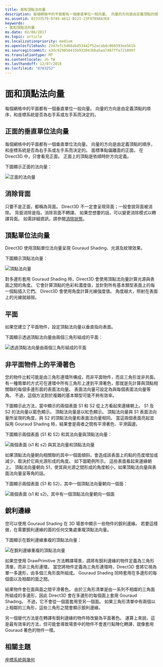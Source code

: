 ```yaml
---
title: 面和頂點法向量
description: 每個網格中的平面都有一個垂直單位一般向量。 向量的方向是由定義頂點的順序，和座標系統是否為右手系或左手系而決定的。
ms.assetid: 02333579-9749-4612-B121-23F97898A3E0
keywords:
- 面和頂點法向量
ms.date: 02/08/2017
ms.topic: article
ms.localizationpriority: medium
ms.openlocfilehash: 2347efc5d68abd53442f52ecabdc060393ee561b
ms.sourcegitcommit: a3dc929858415b933943bba5aa7487ffa721899f
ms.translationtype: MT
ms.contentlocale: zh-TW
ms.lasthandoff: 12/07/2018
ms.locfileid: "8783252"
---
```

# <a name="face-and-vertex-normal-vectors"></a>面和頂點法向量


每個網格中的平面都有一個垂直單位一般向量。 向量的方向是由定義頂點的順序，和座標系統是否為右手系或左手系而決定的。

## <a name="span-idperpendicularunitnormalvectorforafrontfacespanspan-idperpendicularunitnormalvectorforafrontfacespanspan-idperpendicularunitnormalvectorforafrontfacespanperpendicular-unit-normal-vector-for-a-front-face"></a><span id="Perpendicular_unit_normal_vector_for_a_front_face"></span><span id="perpendicular_unit_normal_vector_for_a_front_face"></span><span id="PERPENDICULAR_UNIT_NORMAL_VECTOR_FOR_A_FRONT_FACE"></span>正面的垂直單位法向量


每個網格中的平面都有一個垂直單位法向量。 向量的方向是由定義頂點的順序，和座標系統是否為右手系或左手系而決定的。 面標準點偏離面的正面。 在 Direct3D 中，只會看見正面。 正面上的頂點是依順時針方向定義。

下圖顯示正面的法向量：

![正面的法向量](images/nrmlvect.png)

## <a name="span-idcullingbackfacesspanspan-idcullingbackfacesspanspan-idcullingbackfacesspanculling-back-faces"></a><span id="Culling_back_faces"></span><span id="culling_back_faces"></span><span id="CULLING_BACK_FACES"></span>消除背面


只要不是正面，都稱為背面。 Direct3D 不一定會呈現背面；一般會說背面被消除。 背面消除是指，消除背面不轉譯。 如果您想要的話，可以變更消除模式以轉譯背面。 如需詳細資訊，請參閱[消除狀態](https://msdn.microsoft.com/library/windows/desktop/bb204882)。

## <a name="span-idvertexunitnormalsspanspan-idvertexunitnormalsspanspan-idvertexunitnormalsspanvertex-unit-normals"></a><span id="Vertex_unit_normals"></span><span id="vertex_unit_normals"></span><span id="VERTEX_UNIT_NORMALS"></span>頂點單位法向量


Direct3D 使用頂點單位法向量呈現 Gouraud Shading、光源及紋理效果。

下圖顯示頂點法向量：

![頂點法向量](images/vertnrml.png)

對多邊形套用 Gouraud Shading 時，Direct3D 會使用頂點法向量計算光源與表面之間的角度。 它會計算頂點的色彩和濃度值，並針對所有基本類型表面上的每一個點插入它們。 Direct3D 會使用角度計算光線強度值。 角度越大，照射在表面上的光線就越弱。

## <a name="span-idflatsurfacesspanspan-idflatsurfacesspanspan-idflatsurfacesspanflat-surfaces"></a><span id="Flat_surfaces"></span><span id="flat_surfaces"></span><span id="FLAT_SURFACES"></span>平面


如果您建立了平面物件，設定頂點法向量以垂直指向表面。

下圖顯示透過頂點法向量由兩個三角形組成的平面：

![透過頂點法向量由兩個三角形組成的平面](images/flatvert.png)

## <a name="span-idsmoothshadingonanon-flatobjectspanspan-idsmoothshadingonanon-flatobjectspanspan-idsmoothshadingonanon-flatobjectspansmooth-shading-on-a-non-flat-object"></a><span id="Smooth_shading_on_a_non-flat_object"></span><span id="smooth_shading_on_a_non-flat_object"></span><span id="SMOOTH_SHADING_ON_A_NON-FLAT_OBJECT"></span>非平面物件上的平滑著色


您的物件比較可能是由三角形連環所構成，而非平面物件，而且三角形並非共面。 有一種簡單的方式可在連環中所有三角形上達到平滑著色，那就是先計算與頂點相關聯的每個多邊形面的表面法向量。 表面法向量可設定為與每個表面法向量等角。 不過，這個方法對於複雜的基本類型可能不夠有效率。

下圖顯示此方法，當中顯示的兩個表面 S1 和 S2 從上方看起來邊緣朝上。 S1 及 S2 的法向量以藍色顯示。 頂點法向量是以紅色顯示。 頂點法向量與 S1 表面法向量所呈現的角度，與 S2 的頂點法向量和表面法向量相同。 當這兩個表面亮起並採用 Gouraud Shading 時，結果會是兩者之間有平滑著色、平滑圓邊。

下圖顯示兩個表面 (S1 和 S2) 和其法向量與頂點法向量：

![兩個表面 (s1 和 s2) 與其法向量和頂點法向量](images/gvert.png)

如果頂點法向量朝向相關聯的其中一個面傾斜，會造成該表面上的點的亮度增加或減少，取決於它與光源形成的角度。 如下圖範例所示。 這些表面看起來邊緣朝上。 頂點法向量朝向 S1，使其與光源之間形成的角度較小，如果頂點法向量與表面法向量呈等角的話。

下圖顯示兩個表面 (S1 和 S2)，其中一個頂點法向量朝向一個面：

![兩個表面 (s1 和 s2)，其中有一個頂點法向量朝向一個面](images/gvert2.png)

## <a name="span-idsharpedgesspanspan-idsharpedgesspanspan-idsharpedgesspansharp-edges"></a><span id="Sharp_edges"></span><span id="sharp_edges"></span><span id="SHARP_EDGES"></span>銳利邊緣


您可以使用 Gouraud Shading 在 3D 場景中顯示一些物件的銳利邊緣。 若要這樣做，在需要銳利邊緣的面的任何交集處重複頂點法向量。

下圖顯示在銳利邊緣重複的頂點法向量：

![在銳利邊緣重複的頂點法向量](images/shade1.png)

如果您使用 DrawPrimitive 方法轉譯場景，請將有銳利邊緣的物件定義為三角形清單，而非三角形連環。 當您將物件定義為三角形連環時，Direct3D 會將它視為單一多邊形，由多個三角形面所組成。 Gouraud Shading 同時套用在多邊形的每個面以及相鄰的面之間。

結果物件會在面與面之間平滑著色。 由於三角形清單是由一系列不相鄰的三角面所組成的多邊形，因此 Direct3D 會在多邊形的每個面上套用 Gouraud Shading。 不過，它不會從一個面套用至另一個面。 如果三角形清單中有兩個以上相鄰的三角形，這些三角形之間會顯示銳利邊緣。

另一個替代方法是在轉譯有銳利邊緣的物件時改變為平面著色。 運算上來說，這是最有效率的方法，但可能會導致場景中的物件不會進行點陣化轉譯，就像套用 Gouraud 著色的物件一樣。

## <a name="span-idrelated-topicsspanrelated-topics"></a><span id="related-topics"></span>相關主題


[座標系統與幾何](coordinate-systems-and-geometry.md)

 

 




